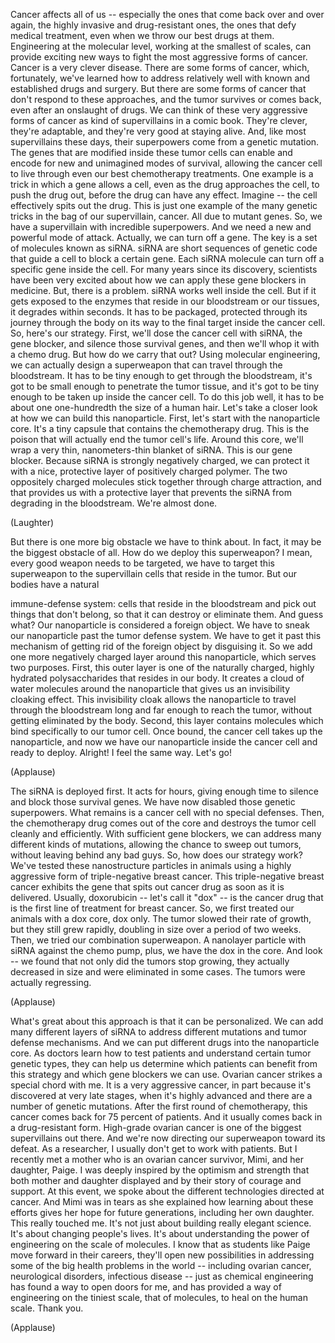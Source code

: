 
Cancer affects all of us --
especially the ones that come
back over and over again,
the highly invasive
and drug-resistant ones,
the ones that defy medical treatment,
even when we throw our best drugs at them.
Engineering at the molecular level,
working at the smallest of scales,
can provide exciting new ways
to fight the most aggressive
forms of cancer.
Cancer is a very clever disease.
There are some forms of cancer,
which, fortunately, we&#39;ve learned
how to address relatively well
with known and established
drugs and surgery.
But there are some forms of cancer
that don&#39;t respond to these approaches,
and the tumor survives or comes back,
even after an onslaught of drugs.
We can think of these
very aggressive forms of cancer
as kind of supervillains in a comic book.
They&#39;re clever, they&#39;re adaptable,
and they&#39;re very good at staying alive.
And, like most supervillains these days,
their superpowers come
from a genetic mutation.
The genes that are modified
inside these tumor cells
can enable and encode for new
and unimagined modes of survival,
allowing the cancer cell to live through
even our best chemotherapy treatments.
One example is a trick
in which a gene allows a cell,
even as the drug approaches the cell,
to push the drug out,
before the drug can have any effect.
Imagine -- the cell effectively
spits out the drug.
This is just one example
of the many genetic tricks
in the bag of our supervillain, cancer.
All due to mutant genes.
So, we have a supervillain
with incredible superpowers.
And we need a new and powerful
mode of attack.
Actually, we can turn off a gene.
The key is a set of molecules
known as siRNA.
siRNA are short sequences of genetic code
that guide a cell to block a certain gene.
Each siRNA molecule
can turn off a specific gene
inside the cell.
For many years since its discovery,
scientists have been very excited
about how we can apply
these gene blockers in medicine.
But, there is a problem.
siRNA works well inside the cell.
But if it gets exposed to the enzymes
that reside in our bloodstream
or our tissues,
it degrades within seconds.
It has to be packaged, protected
through its journey through the body
on its way to the final target
inside the cancer cell.
So, here&#39;s our strategy.
First, we&#39;ll dose the cancer cell
with siRNA, the gene blocker,
and silence those survival genes,
and then we&#39;ll whop it with a chemo drug.
But how do we carry that out?
Using molecular engineering,
we can actually design a superweapon
that can travel through the bloodstream.
It has to be tiny enough
to get through the bloodstream,
it&#39;s got to be small enough
to penetrate the tumor tissue,
and it&#39;s got to be tiny enough
to be taken up inside the cancer cell.
To do this job well,
it has to be about one one-hundredth
the size of a human hair.
Let&#39;s take a closer look
at how we can build this nanoparticle.
First, let&#39;s start
with the nanoparticle core.
It&#39;s a tiny capsule that contains
the chemotherapy drug.
This is the poison that will
actually end the tumor cell&#39;s life.
Around this core, we&#39;ll wrap a very thin,
nanometers-thin blanket of siRNA.
This is our gene blocker.
Because siRNA is strongly
negatively charged,
we can protect it
with a nice, protective layer
of positively charged polymer.
The two oppositely charged
molecules stick together
through charge attraction,
and that provides us
with a protective layer
that prevents the siRNA
from degrading in the bloodstream.
We&#39;re almost done.

(Laughter)

But there is one more big obstacle
we have to think about.
In fact, it may be the biggest
obstacle of all.
How do we deploy this superweapon?
I mean, every good weapon
needs to be targeted,
we have to target this superweapon
to the supervillain cells
that reside in the tumor.
But our bodies have a natural

immune-defense system:
cells that reside in the bloodstream
and pick out things that don&#39;t belong,
so that it can destroy or eliminate them.
And guess what? Our nanoparticle
is considered a foreign object.
We have to sneak our nanoparticle
past the tumor defense system.
We have to get it past this mechanism
of getting rid of the foreign object
by disguising it.
So we add one more
negatively charged layer
around this nanoparticle,
which serves two purposes.
First, this outer layer is one
of the naturally charged,
highly hydrated polysaccharides
that resides in our body.
It creates a cloud of water molecules
around the nanoparticle
that gives us an invisibility
cloaking effect.
This invisibility cloak allows
the nanoparticle
to travel through the bloodstream
long and far enough to reach the tumor,
without getting eliminated by the body.
Second, this layer contains molecules
which bind specifically to our tumor cell.
Once bound, the cancer cell
takes up the nanoparticle,
and now we have our nanoparticle
inside the cancer cell
and ready to deploy.
Alright! I feel the same way. Let&#39;s go!

(Applause)

The siRNA is deployed first.
It acts for hours,
giving enough time to silence
and block those survival genes.
We have now disabled
those genetic superpowers.
What remains is a cancer cell
with no special defenses.
Then, the chemotherapy drug
comes out of the core
and destroys the tumor cell
cleanly and efficiently.
With sufficient gene blockers,
we can address many
different kinds of mutations,
allowing the chance to sweep out tumors,
without leaving behind any bad guys.
So, how does our strategy work?
We&#39;ve tested these nanostructure
particles in animals
using a highly aggressive form
of triple-negative breast cancer.
This triple-negative breast cancer
exhibits the gene
that spits out cancer drug
as soon as it is delivered.
Usually, doxorubicin -- let&#39;s call
it &quot;dox&quot; -- is the cancer drug
that is the first line of treatment
for breast cancer.
So, we first treated our animals
with a dox core, dox only.
The tumor slowed their rate of growth,
but they still grew rapidly,
doubling in size
over a period of two weeks.
Then, we tried
our combination superweapon.
A nanolayer particle with siRNA
against the chemo pump,
plus, we have the dox in the core.
And look -- we found that not only
did the tumors stop growing,
they actually decreased in size
and were eliminated in some cases.
The tumors were actually regressing.

(Applause)

What&#39;s great about this approach
is that it can be personalized.
We can add many different layers of siRNA
to address different mutations
and tumor defense mechanisms.
And we can put different drugs
into the nanoparticle core.
As doctors learn how to test patients
and understand certain
tumor genetic types,
they can help us determine which patients
can benefit from this strategy
and which gene blockers we can use.
Ovarian cancer strikes
a special chord with me.
It is a very aggressive cancer,
in part because it&#39;s discovered
at very late stages,
when it&#39;s highly advanced
and there are a number
of genetic mutations.
After the first round of chemotherapy,
this cancer comes back
for 75 percent of patients.
And it usually comes back
in a drug-resistant form.
High-grade ovarian cancer
is one of the biggest
supervillains out there.
And we&#39;re now directing our superweapon
toward its defeat.
As a researcher,
I usually don&#39;t get to work with patients.
But I recently met a mother
who is an ovarian cancer survivor,
Mimi, and her daughter, Paige.
I was deeply inspired
by the optimism and strength
that both mother and daughter displayed
and by their story of courage and support.
At this event, we spoke
about the different technologies
directed at cancer.
And Mimi was in tears
as she explained how learning
about these efforts
gives her hope for future generations,
including her own daughter.
This really touched me.
It&#39;s not just about building
really elegant science.
It&#39;s about changing people&#39;s lives.
It&#39;s about understanding
the power of engineering
on the scale of molecules.
I know that as students like Paige
move forward in their careers,
they&#39;ll open new possibilities
in addressing some of the big
health problems in the world --
including ovarian cancer, neurological
disorders, infectious disease --
just as chemical engineering has
found a way to open doors for me,
and has provided a way of engineering
on the tiniest scale,
that of molecules,
to heal on the human scale.
Thank you.

(Applause)

